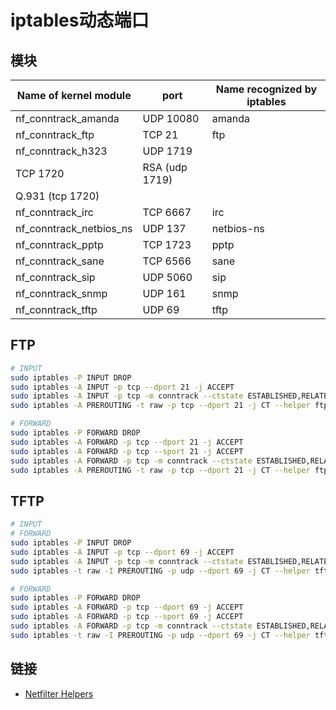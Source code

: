 # iptables动态端口

## 模块

| Name of kernel module | port | Name recognized by iptables |
| --- | --- | --- |
| nf_conntrack_amanda | UDP 10080 | amanda |
| nf_conntrack_ftp | TCP 21 | ftp |
| nf_conntrack_h323 | UDP 1719
TCP 1720 | RSA (udp 1719)
Q.931 (tcp 1720) |
| nf_conntrack_irc | TCP 6667 | irc |
| nf_conntrack_netbios_ns | UDP 137 | netbios-ns |
| nf_conntrack_pptp | TCP 1723 | pptp |
| nf_conntrack_sane | TCP 6566 | sane |
| nf_conntrack_sip | UDP 5060 | sip |
| nf_conntrack_snmp | UDP 161 | snmp |
| nf_conntrack_tftp | UDP 69 | tftp |

## FTP

```bash
# INPUT
sudo iptables -P INPUT DROP
sudo iptables -A INPUT -p tcp --dport 21 -j ACCEPT
sudo iptables -A INPUT -p tcp -m conntrack --ctstate ESTABLISHED,RELATED -m helper --helper ftp -j ACCEPT
sudo iptables -A PREROUTING -t raw -p tcp --dport 21 -j CT --helper ftp

# FORWARD
sudo iptables -P FORWARD DROP
sudo iptables -A FORWARD -p tcp --dport 21 -j ACCEPT
sudo iptables -A FORWARD -p tcp --sport 21 -j ACCEPT
sudo iptables -A FORWARD -p tcp -m conntrack --ctstate ESTABLISHED,RELATED -m helper --helper ftp -j ACCEPT
sudo iptables -A PREROUTING -t raw -p tcp --dport 21 -j CT --helper ftp
```

## TFTP

```bash
# INPUT
# FORWARD
sudo iptables -P INPUT DROP
sudo iptables -A INPUT -p tcp --dport 69 -j ACCEPT
sudo iptables -A INPUT -p tcp -m conntrack --ctstate ESTABLISHED,RELATED -m helper --helper tftp -j ACCEPT
sudo iptables -t raw -I PREROUTING -p udp --dport 69 -j CT --helper tftp

# FORWARD
sudo iptables -P FORWARD DROP
sudo iptables -A FORWARD -p tcp --dport 69 -j ACCEPT
sudo iptables -A FORWARD -p tcp --sport 69 -j ACCEPT
sudo iptables -A FORWARD -p tcp -m conntrack --ctstate ESTABLISHED,RELATED -m helper --helper tftp -j ACCEPT
sudo iptables -t raw -I PREROUTING -p udp --dport 69 -j CT --helper tftp
```

## 链接

- [Netfilter Helpers](https://shorewall.org/Helpers.html)
